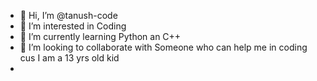 - 👋 Hi, I’m @tanush-code
- 👀 I’m interested in Coding
- 🌱 I’m currently learning Python an C++
- 💞️ I’m looking to collaborate with Someone who can help me in coding cus I am a 13 yrs old kid
- 
<!---
tanush-code/tanush-code is a ✨ special ✨ repository because its `README.md` (this file) appears on your GitHub profile.
You can click the Preview link to take a look at your changes.
--->
